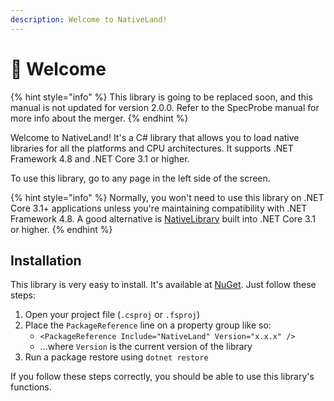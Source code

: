 ```yaml
---
description: Welcome to NativeLand!
---
```


# 👋 Welcome

{% hint style="info" %}
This library is going to be replaced soon, and this manual is not updated for version 2.0.0. Refer to the SpecProbe manual for more info about the merger.
{% endhint %}

Welcome to NativeLand! It's a C# library that allows you to load native libraries for all the platforms and CPU architectures. It supports .NET Framework 4.8 and .NET Core 3.1 or higher.

To use this library, go to any page in the left side of the screen.

{% hint style="info" %}
Normally, you won't need to use this library on .NET Core 3.1+ applications unless you're maintaining compatibility with .NET Framework 4.8. A good alternative is [NativeLibrary](https://learn.microsoft.com/en-us/dotnet/standard/native-interop/native-library-loading) built into .NET Core 3.1 or higher.
{% endhint %}

## Installation

This library is very easy to install. It's available at [NuGet](https://www.nuget.org/packages/SpecProbe/). Just follow these steps:

1. Open your project file (`.csproj` or `.fsproj`)
2. Place the `PackageReference` line on a property group like so:
   * `<PackageReference Include="NativeLand" Version="x.x.x" />`
   * ...where `Version` is the current version of the library
3. Run a package restore using `dotnet restore`

If you follow these steps correctly, you should be able to use this library's functions.
